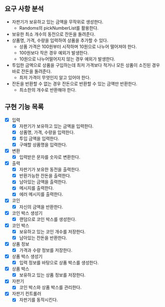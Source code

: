 ## 요구 사항 분석

- 자판기가 보유하고 있는 금액을 무작위로 생성한다.
    - Randoms의 pickNumberList를 활용한다.
- 보유한 최소 개수의 동전으로 잔돈을 돌려준다.
- 상품명, 가격, 수량을 입력하여 상품을 추가할 수 있다.
    - 상품 가격은 100원부터 시작하며 10원으로 나누어 떨어져야 한다.
    - 100원보다 작은 경우 예외가 발생한다.
    - 10원으로 나누어떨어지지 않는 경우 예외가 발생한다.
- 투입한 금액으로 상품을 구입하는데 최저 가격보다 적거나 모든 상품이 소진된 경우 바로 잔돈을 돌려준다.
    - 최저 가격이 무엇인지 알고 있어야 한다.
- 잔돈을 반환할 수 없는 경우 잔돈으로 반환할 수 있는 금액만 반환한다.
    - 최소한의 개수로 반환해야 한다.

## 구현 기능 목록

- [x] 입력
    - [x] 자판기가 보유하고 있는 금액을 입력한다.
    - [x] 상품명, 가격, 수량을 입력한다.
    - [x] 투입 금액을 입력한다.
    - [x] 구매할 상품명을 입력한다.
- [x] 변환
    - [x] 입력받은 문자를 숫자로 변환한다.
- [x] 출력
    - [x] 자판기가 보유한 동전을 출력한다.
    - [x] 반환가능한 잔돈을 출력한다.
    - [x] 남아있는 금액을 출력한다.
    - [x] 메시지를 출력한다.
    - [x] 에러 메시지를 출력한다.
- [x] 코인
    - [x] 자신의 금액을 반환한다.
- [x] 코인 박스 생성기
    - [x] 랜덤으로 코인 박스를 생성한다.
- [x] 코인 박스
    - [x] 보유하고 있는 코인 개수를 저장한다.
    - [x] 남아있는 잔돈을 반환한다.
- [x] 상품 정보
    - [x] 가격과 수량 정보를 저장한다.
- [x] 상품 박스 생성기
    - [x] 입력 정보를 바탕으로 상품 박스를 생성한다.
- [x] 상품 박스
    - [x] 보유하고 있는 상품 정보를 저장한다.
- [x] 자판기
    - [x] 코인 박스와 상품 박스를 관리한다.
- [x] 자판기 컨트롤러
    - [x] 자판기를 동작시킨다.
